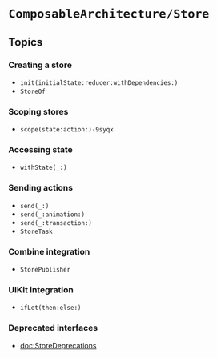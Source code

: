 # ``ComposableArchitecture/Store``

## Topics

### Creating a store

- ``init(initialState:reducer:withDependencies:)``
- ``StoreOf``

### Scoping stores

- ``scope(state:action:)-9syqx``

### Accessing state

- ``withState(_:)``

### Sending actions

- ``send(_:)``
- ``send(_:animation:)``
- ``send(_:transaction:)``
- ``StoreTask``

### Combine integration

- ``StorePublisher``

### UIKit integration

- ``ifLet(then:else:)``

### Deprecated interfaces

- <doc:StoreDeprecations>
